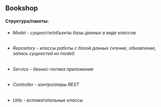 ## Bookshop
#### Структура/пакеты:
- ###### Model - сущности/объекты базы данных в виде классов
- ###### Repository - классы работы с базой данных (чтение, обновление, запись сущностей из model)
- ###### Service - бизнес-логика приложения
- ###### Controller - контроллеры REST
- ###### Utils - вспомогательные классы
